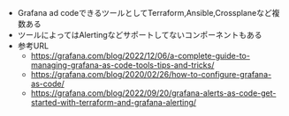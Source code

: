 - Grafana ad codeできるツールとしてTerraform,Ansible,Crossplaneなど複数ある
- ツールによってはAlertingなどサポートしてないコンポーネントもある
- 参考URL
  - https://grafana.com/blog/2022/12/06/a-complete-guide-to-managing-grafana-as-code-tools-tips-and-tricks/
  - https://grafana.com/blog/2020/02/26/how-to-configure-grafana-as-code/
  - https://grafana.com/blog/2022/09/20/grafana-alerts-as-code-get-started-with-terraform-and-grafana-alerting/